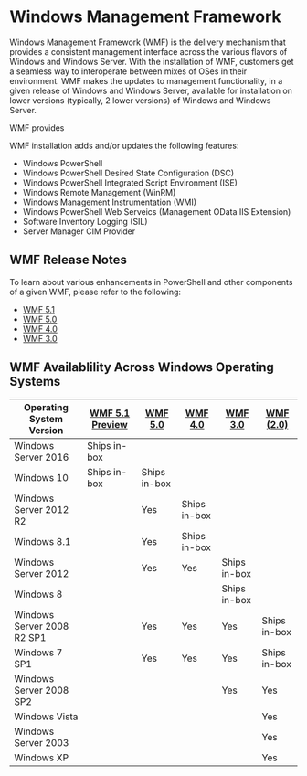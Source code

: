 # Windows Management Framework

Windows Management Framework (WMF) is the delivery mechanism that provides a consistent management interface across the various flavors of Windows and Windows Server. 
With the installation of WMF, customers get a seamless way to interoperate between mixes of OSes in their environment.
WMF makes the updates to management functionality, in a given release of Windows and Windows Server, available for installation on lower versions (typically, 2 lower versions) of Windows and Windows Server.

WMF provides 

WMF installation adds and/or updates the following features:

- Windows PowerShell 
- Windows PowerShell Desired State Configuration (DSC)
- Windows PowerShell Integrated Script Environment (ISE)
- Windows Remote Management (WinRM)
- Windows Management Instrumentation (WMI)
- Windows PowerShell Web Serveics (Management OData IIS Extension)
- Software Inventory Logging (SIL)
- Server Manager CIM Provider 

## WMF Release Notes
To learn about various enhancements in PowerShell and other components of a given WMF, please refer to the following:

- [WMF 5.1]()
- [WMF 5.0]()
- [WMF 4.0]()
- [WMF 3.0]()

## WMF Availablility Across Windows Operating Systems

| Operating System Version | [WMF 5.1 Preview]() | [WMF 5.0]() | [WMF 4.0]() |  [WMF 3.0]() | [WMF (2.0)]() |
| ------------------------ | ----------- | ----------- | ----------- | ------------ |  ------------- |
| Windows Server 2016 | Ships in-box |  |  |  |  |
| Windows 10 | Ships in-box | Ships in-box  | | | |  
| Windows Server 2012 R2|  | Yes | Ships in-box |  |  |
| Windows 8.1 |  | Yes |  Ships in-box |  |  |
| Windows Server 2012 | | Yes | Yes |  Ships in-box | |
| Windows 8 |  |  |  | Ships in-box | |
| Windows Server 2008 R2 SP1 |  | Yes | Yes |  Yes| Ships in-box |
| Windows 7 SP1  |  | Yes | Yes | Yes | Ships in-box |
| Windows Server 2008 SP2 | | | | Yes | Yes |
| Windows Vista | | | | | Yes |
| Windows Server 2003| | | |  | Yes |
| Windows XP | | | |  | Yes |